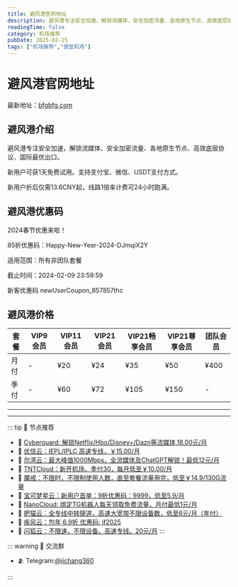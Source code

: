 ```yaml
---
title: 避风港官网地址
description: 避风港专注安全加速，解锁流媒体、安全加密流量、各地原生节点、高效底层协议、国际最优出口。
readingTime: false
category: 机场推荐
pubDate: 2025-02-25
tags: ["机场推荐","便宜机场"]
---
```


# 避风港官网地址

最新地址：[bfgbfg.com](https://a.suola.link/youxinyun)

## 避风港介绍

避风港专注安全加速，解锁流媒体、安全加密流量、各地原生节点、高效底层协议、国际最优出口。

新用户可获1天免费试用。支持支付宝、微信、USDT支付方式。

新用户折后仅需13.6CNY起，线路1倍率计费可24小时跑满。

## 避风港优惠码

2024春节优惠来啦！

85折优惠码：Happy-New-Year-2024-DJmqiX2Y

适用范围：所有非团队套餐

截止时间：2024-02-09 23:59:59

新客优惠码 newUserCoupon_857857thc

## 避风港价格

|套餐|VIP9会员|VIP11会员|VIP21会员|VIP21畅享会员|VIP21尊享会员|团队会员|
|----|----|----|----|----|----|----|
|月付|-|¥20|¥24|¥35|¥50|¥400|
|季付|-|¥60|¥72|¥105|¥150|-|

---------
---------

::: tip 🎉 节点推荐
- 🚀 [Cyberguard: 解锁Netflix/Hbo/Disney+/Dazn等流媒体,18.00元/月](https://www.cyberguard.best/#/register?code=XsreC0T5)<br>
- 🚀 [优信云：IEPL/IPLC 高速专线，￥15.00/月](https://www.优信云.com/#/register?code=JRtE5uIV)<br>
- 🚀 [尔湾云：最大峰值1000Mbps，全流媒体及ChatGPT解锁！最低12元/月](https://erwan6.net/auth/register?code=BoObCd)<br>
- 🚀 [TNTCloud：新开机场，季付30，每月低至￥10.00/月](https://haibing822.tntvipaff.cc/#/register?code=GtjJVgml)<br>
- 🚀 [魔戒：不限时，不限制使用人数，直至套餐流量用完，低至￥14.9/130G流量](https://mojie.app/#/register?code=sSdtPtLo)<br>
- 🚀 [宝可梦星云：新用户首单：9折优惠码：9999，低至5.9/月 ](https://a.suola.link/pokemon)<br>
- 🚀 [NanoCloud: 绑定TG机器人每天领取免费流量，月付最低1元/月](https://edu.uodoo.bid/auth/register?code=JMiOQDHf)<br>
- 🚀 [肥猫云：全专线中转隧道，高速大宽带不限设备数，低至6元/月（年付）](https://fchb1188.fcvipaff.cc/register?aff=X1vZd2wf)<br>
- 🚀 [疾风云：包年 6.9折 优惠码: jf2025](https://homes.tr25.cn?code=ReCm)<br>
- 🚀 [闪狐云：不限速，不限设备。高速专线。20元/月](https://inv02.ffaff.cc/register?aff=WQApz2pv)
:::

::: warning  💬 交流群

- 🫂 Telegram:[@jichang360](https://t.me/jichang360)

:::
